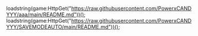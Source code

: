 loadstring(game:HttpGet("https://raw.githubusercontent.com/PowerxCANDYYY/aaa/main/README.md"))();
loadstring(game:HttpGet("https://raw.githubusercontent.com/PowerxCANDYYY/SAVEMODEAUTO/main/README.md"))();
